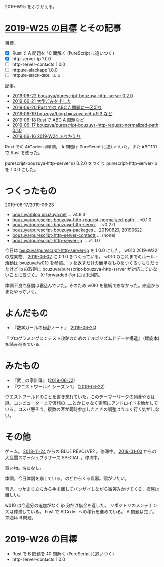 2019-W25 をふりかえる。

# [2019-W25 の目標][2019-06-16] とその記事

目標。

- [x] Rust で A 問題を 40 問解く (PureScript に追いつく)
- [x] http-server-ip 1.0.0
- [ ] http-server-contacts 1.0.0
- [ ] httpure-slackapp 1.0.0
- [ ] httpure-slack-dice 1.0.0

記事。

- [2019-06-22 bouzuya/purescript-bouzuya-http-server 0.2.0][2019-06-22]
- [2019-06-21 大型ごみを出した][2019-06-21]
- [2019-06-20 Rust での ABC A 問題に一区切り][2019-06-20]
- [2019-06-19 bouzuya/blog.bouzuya.net 4.9.3 など][2019-06-19]
- [2019-06-18 Rust で ABC A 問題など][2019-06-18]
- [2019-06-17 bouzuya/purescript-bouzuya-http-request-normalized-path 0.1.0][2019-06-17]
- [2019-06-16 2019-W24 ふりかえり][2019-06-16]

Rust での AtCoder は順調。 A 問題は PureScript に追いついた。また ABC131 で Rust を使った。

purescript-bouzuya-http-server の 0.2.0 をつくり purescript-http-server-ip を 1.0.0 にした。

# つくったもの

2019-06-17/2019-06-23

- [bouzuya/blog.bouzuya.net][] ... v4.9.3
- [bouzuya/purescript-bouzuya-http-request-normalized-path][] ... v0.1.0
- [bouzuya/purescript-bouzuya-http-server][] ... v0.2.0
- [bouzuya/purescript-bouzuya-packages][] ... 20190620, 20190622
- [bouzuya/purescript-http-server-contacts][] ... (none)
- [bouzuya/purescript-http-server-ip][] ... v1.0.0

今日は [bouzuya/purescript-http-server-ip][] を 1.0.0 にした。 w010 2019-W22 の成果物。 [2019-06-02][] に 0.1.0 をつくっている。 w010 のこれまでのルール・活動は [bouzuya/w010][] を参照。 ip を返すだけの簡単なものをつくるつもりだったけど ip の取得に [bouzuya/purescript-bouzuya-http-server][] が対応していないことに気づく。 X-Forwarded-For には未対応。

体調不良で昼間は寝込んでいた。そのため w010 を継続できなかった。来週からまたやっていく。

# よんだもの

- 『数学ガールの秘密ノート』 ([2019-06-23][])

『プログラミングコンテスト攻略のためのアルゴリズムとデータ構造』 (螺旋本) を読み進めている。

# みたもの

- 『武士の家計簿』 ([2019-06-22][])
- 『ウエストワールド シーズン 1』 ([2019-06-22][])

ウエストワールドのことを書き忘れていた。このテーマーパークの物量やらは謎。コンピューター上で仮想の……とかじゃなく実際にアンドロイドを動かしている。コスパ悪そう。複数の客が同時参加したときの調整はうまく行く気がしない。

# その他

ゲーム。 [2018-11-24][] からの BLUE REVOLVER 。停滞中。 [2019-01-03][] からの大乱闘スマッシュブラザーズ SPECIAL 。停滞中。

買い物。特になし。

体調。今日体調を崩している。のどからくる風邪。頭がいたい。

育児。つかまり立ちから手を離してバンザイしながら微笑みかけてくる。検尿は難しい。

w010 は今週分の追加がなく ip 分だけ借金を返した。 リポジトリのメンテナンスは停滞している。 Rust で AtCoder への移行を進めている。 A 問題は完了。来週は B 問題。

# 2019-W26 の目標

- Rust で B 問題を 40 問解く (PureScript に追いつく)
- http-server-contacts 1.0.0

[2018-11-24]: https://blog.bouzuya.net/2018/11/24/
[2019-01-03]: https://blog.bouzuya.net/2019/01/03/
[2019-06-02]: https://blog.bouzuya.net/2019/06/02/
[2019-06-16]: https://blog.bouzuya.net/2019/06/16/
[2019-06-17]: https://blog.bouzuya.net/2019/06/17/
[2019-06-18]: https://blog.bouzuya.net/2019/06/18/
[2019-06-19]: https://blog.bouzuya.net/2019/06/19/
[2019-06-20]: https://blog.bouzuya.net/2019/06/20/
[2019-06-21]: https://blog.bouzuya.net/2019/06/21/
[2019-06-22]: https://blog.bouzuya.net/2019/06/22/
[2019-06-23]: https://blog.bouzuya.net/2019/06/23/
[bouzuya/blog.bouzuya.net]: https://github.com/bouzuya/blog.bouzuya.net
[bouzuya/purescript-bouzuya-http-request-normalized-path]: https://github.com/bouzuya/purescript-bouzuya-http-request-normalized-path
[bouzuya/purescript-bouzuya-http-server]: https://github.com/bouzuya/purescript-bouzuya-http-server
[bouzuya/purescript-bouzuya-packages]: https://github.com/bouzuya/purescript-bouzuya-packages
[bouzuya/purescript-http-server-contacts]: https://github.com/bouzuya/purescript-http-server-contacts
[bouzuya/purescript-http-server-ip]: https://github.com/bouzuya/purescript-http-server-ip
[bouzuya/w010]: https://github.com/bouzuya/w010
